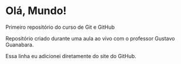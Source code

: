 # Olá, Mundo!
 Primeiro repositório do curso de Git e GitHub

Repositório criado durante uma aula ao vivo com o professor Gustavo Guanabara.

Essa linha eu adicionei diretamente do site do GitHub.
